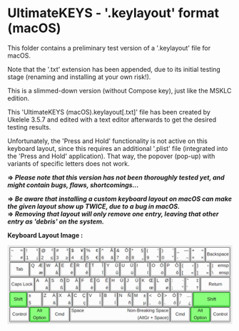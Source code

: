 # UltimateKEYS - '.keylayout' format (macOS)

This folder contains a preliminary test version of a '.keylayout' file for macOS.

Note that the '.txt' extension has been appended, due to its initial testing stage (renaming and installing at your own risk!).

This is a slimmed-down version (without Compose key), just like the MSKLC edition.

This 'UltimateKEYS (macOS).keylayout[.txt]' file has been created by Ukelele 3.5.7 and edited with a text editor afterwards to get the desired testing results.

Unfortunately, the 'Press and Hold' functionality is not active on this keyboard layout, since this requires an additional '.plist' file (integrated into the 'Press and Hold' application). That way, the popover (pop-up) with variants of specific letters does not work.

**=&gt; _Please note that this version has not been thoroughly tested yet, and might contain bugs, flaws, shortcomings..._**

**=&gt; _Be aware that installing a custom keyboard layout on macOS can make the given layout show up TWICE, due to a bug in macOS._**  
**=&gt; _Removing that layout will only remove one entry, leaving that other entry as 'debris' on the system._**

**Keyboard Layout Image&nbsp;:**

![UltimateKEYS (macOS) - Keyboard Layout Image](UltimateKEYS%20(macOS)%20-%20Keyboard%20Layout%20Image.png)
